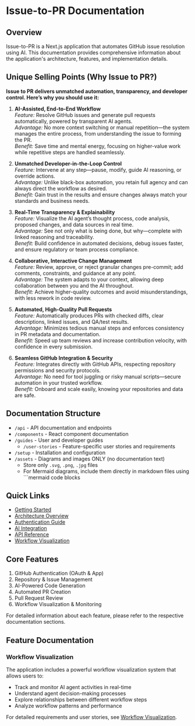# Issue-to-PR Documentation

## Overview

Issue-to-PR is a Next.js application that automates GitHub issue resolution using AI. This documentation provides comprehensive information about the application's architecture, features, and implementation details.

## Unique Selling Points (Why Issue to PR?)

**Issue to PR delivers unmatched automation, transparency, and developer control. Here’s why you should use it:**

1. **AI-Assisted, End-to-End Workflow**  
   *Feature:* Resolve GitHub issues and generate pull requests automatically, powered by transparent AI agents.  
   *Advantage:* No more context switching or manual repetition—the system manages the entire process, from understanding the issue to forming the PR.  
   *Benefit:* Save time and mental energy, focusing on higher-value work while repetitive steps are handled seamlessly.

2. **Unmatched Developer-in-the-Loop Control**  
   *Feature:* Intervene at any step—pause, modify, guide AI reasoning, or override actions.  
   *Advantage:* Unlike black-box automation, you retain full agency and can always direct the workflow as desired.  
   *Benefit:* Gain trust in the results and ensure changes always match your standards and business needs.

3. **Real-Time Transparency & Explainability**  
   *Feature:* Visualize the AI agent’s thought process, code analysis, proposed changes, and data sources in real time.  
   *Advantage:* See not only what is being done, but why—complete with linked reasoning and traceability.  
   *Benefit:* Build confidence in automated decisions, debug issues faster, and ensure regulatory or team process compliance.

4. **Collaborative, Interactive Change Management**  
   *Feature:* Review, approve, or reject granular changes pre-commit; add comments, constraints, and guidance at any point.  
   *Advantage:* The system adapts to your context, allowing deep collaboration between you and the AI throughout.  
   *Benefit:* Achieve higher-quality outcomes and avoid misunderstandings, with less rework in code review.

5. **Automated, High-Quality Pull Requests**  
   *Feature:* Automatically produces PRs with checked diffs, clear descriptions, linked issues, and QA/test results.  
   *Advantage:* Minimizes tedious manual steps and enforces consistency in PR metadata and documentation.  
   *Benefit:* Speed up team reviews and increase contribution velocity, with confidence in every submission.

6. **Seamless GitHub Integration & Security**  
   *Feature:* Integrates directly with GitHub APIs, respecting repository permissions and security protocols.  
   *Advantage:* No need for tool juggling or risky manual scripts—secure automation in your trusted workflow.  
   *Benefit:* Onboard and scale easily, knowing your repositories and data are safe.

## Documentation Structure

- `/api` - API documentation and endpoints
- `/components` - React component documentation
- `/guides` - User and developer guides
  - `/user-stories` - Feature-specific user stories and requirements
- `/setup` - Installation and configuration
- `/assets` - Diagrams and images ONLY (no documentation text)
  - Store only `.svg`, `.png`, `.jpg` files
  - For Mermaid diagrams, include them directly in markdown files using ```mermaid code blocks

## Quick Links

- [Getting Started](setup/getting-started.md)
- [Architecture Overview](guides/architecture.md)
- [Authentication Guide](guides/authentication.md)
- [AI Integration](guides/ai-integration.md)
- [API Reference](api/README.md)
- [Workflow Visualization](guides/user-stories/workflow-visualization.md)

## Core Features

1. GitHub Authentication (OAuth & App)
2. Repository & Issue Management
3. AI-Powered Code Generation
4. Automated PR Creation
5. Pull Request Review
6. Workflow Visualization & Monitoring

For detailed information about each feature, please refer to the respective documentation sections.

## Feature Documentation

### Workflow Visualization

The application includes a powerful workflow visualization system that allows users to:

- Track and monitor AI agent activities in real-time
- Understand agent decision-making processes
- Explore relationships between different workflow steps
- Analyze workflow patterns and performance

For detailed requirements and user stories, see [Workflow Visualization](guides/user-stories/workflow-visualization.md).
